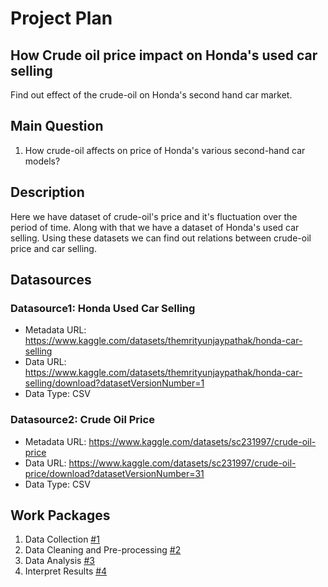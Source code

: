 # Project Plan

## How Crude oil price impact on Honda's used car selling 
Find out effect of the crude-oil on Honda's second hand car market.

## Main Question
1. How crude-oil affects on price of Honda's various second-hand car models?

## Description
Here we have dataset of crude-oil's price and it's fluctuation over the period of time. 
Along with that we have a dataset of Honda's used car selling. Using these datasets we can find out
relations between crude-oil price and car selling.

## Datasources

### Datasource1: Honda Used Car Selling

* Metadata URL: https://www.kaggle.com/datasets/themrityunjaypathak/honda-car-selling
* Data URL: https://www.kaggle.com/datasets/themrityunjaypathak/honda-car-selling/download?datasetVersionNumber=1
* Data Type: CSV

### Datasource2: Crude Oil Price
* Metadata URL: https://www.kaggle.com/datasets/sc231997/crude-oil-price
* Data URL: https://www.kaggle.com/datasets/sc231997/crude-oil-price/download?datasetVersionNumber=31
* Data Type: CSV

## Work Packages
1. Data Collection [#1][i1]
2. Data Cleaning and Pre-processing [#2][i2]
3. Data Analysis [#3][i3]
4. Interpret Results [#4][i4]

[i1]: https://github.com/parth-ghinaiya/made-template/issues/3
[i2]: https://github.com/parth-ghinaiya/made-template/issues/4
[i3]: https://github.com/parth-ghinaiya/made-template/issues/5
[i4]: https://github.com/parth-ghinaiya/made-template/issues/6